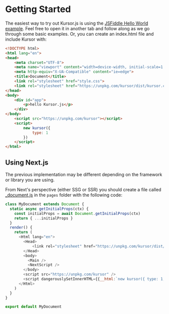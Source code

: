 # Getting Started

The easiest way to try out Kursor.js is using the [JSFiddle Hello World example](https://jsfiddle.net/luisdanielroviracontreras/01xsk2fq/9/). Feel free to open it in another tab and follow along as we go through some basic examples. Or, you can create an index.html file and include Kursor with:

```html
<!DOCTYPE html>
<html lang="en">
<head>
    <meta charset="UTF-8">
    <meta name="viewport" content="width=device-width, initial-scale=1.0">
    <meta http-equiv="X-UA-Compatible" content="ie=edge">
    <title>Document</title>
    <link rel="stylesheet" href="style.css">
    <link rel="stylesheet" href="https://unpkg.com/kursor/dist/kursor.css">
</head>
<body>
    <div id="app">
        <p>hello Kursor.js</p>
    </div>
</body>
    <script src="https://unpkg.com/kursor"></script>
    <script>
        new kursor({
            type: 1
        })
    </script>
</html>
```

## Using Next.js

The previous implementation may be different depending on the framework or library you are using.

From Next's perspective (either SSG or SSR) you should create a file called [_document.js](https://nextjs.org/docs/advanced-features/custom-document) in the `pages` folder with the following code:

```js
class MyDocument extends Document {
  static async getInitialProps(ctx) {
    const initialProps = await Document.getInitialProps(ctx)
    return { ...initialProps }
  }
  render() {
    return (
      <Html lang="en">
        <Head>
            <link rel="stylesheet" href="https://unpkg.com/kursor/dist/kursor.css" />
        </Head>
        <body>
          <Main />
          <NextScript />
        </body>
        <script src="https://unpkg.com/kursor" />
        <script dangerouslySetInnerHTML={{__html:`new kursor({ type: 1, removeDefaultCursor: true })`}} />
      </Html>
    )
  }
}

export default MyDocument
```
